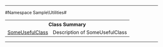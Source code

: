 - - -

#Namespace Sample\Utilities#

<table class="title">
<tr><th colspan="2" class="title">Class Summary</th></tr>
<tr><td class="name"><a href="https://github.com/JeyDotC/Hirudo-docs/blob/master/sample/utilities/someusefulclass.html">SomeUsefulClass</a></td><td class="description">Description of SomeUsefulClass</td></tr>
</table>

- - -

